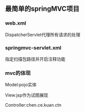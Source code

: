 ## 最简单的springMVC项目

### web.xml
DispatcherServlet代理所有请求的处理

### springmvc-servlet.xml
指定扫描包路径并开启注释功能

### mvc的体现
Model:pojo实体

View:jsp作为试图展现

Controller:chen.ce.kuan.ctn


